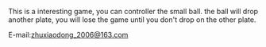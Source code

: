 
This is a interesting game, you can controller the small ball. the ball will drop another plate, you will lose the game until you don't drop on the other plate.

E-mail:zhuxiaodong_2006@163.com
